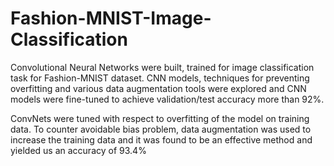 # Fashion-MNIST-Image-Classification
Convolutional Neural Networks were built, trained for image classification task for Fashion-MNIST dataset.
CNN models, techniques for preventing overfitting and various data augmentation tools were explored and CNN models were fine-tuned to achieve validation/test accuracy more than 92%.

ConvNets were tuned with respect to overfitting of the model on training data. To counter avoidable bias problem, data augmentation was used to increase the training data and it was found to be an effective method and yielded us an accuracy of 93.4%
